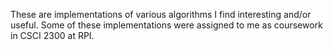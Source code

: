 These are implementations of various algorithms I find interesting and/or useful. 
Some of these implementations were assigned to me as coursework in CSCI 2300 at RPI.
